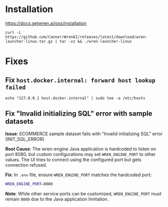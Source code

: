 # Installation

https://docs.getwren.ai/oss/installation

`curl -L https://github.com/Canner/WrenAI/releases/latest/download/wren-launcher-linux.tar.gz | tar -xz && ./wren-launcher-linux`

# Fixes

## Fix `host.docker.internal: forward host lookup failed`

`echo "127.0.0.1 host.docker.internal" | sudo tee -a /etc/hosts`

## Fix "Invalid initializing SQL" error with sample datasets

**Issue**: ECOMMERCE sample dataset fails with "Invalid initializing SQL" error (INIT_SQL_ERROR)

**Root Cause**: The wren-engine Java application is hardcoded to listen on port 8080, but custom configurations may set `WREN_ENGINE_PORT` to other values. The UI tries to connect using the configured port but gets connection refused.

**Fix**: In `.env` file, ensure `WREN_ENGINE_PORT` matches the hardcoded port:
```bash
WREN_ENGINE_PORT=8080
```

**Note**: While other service ports can be customized, `WREN_ENGINE_PORT` must remain `8080` due to the Java application limitation.